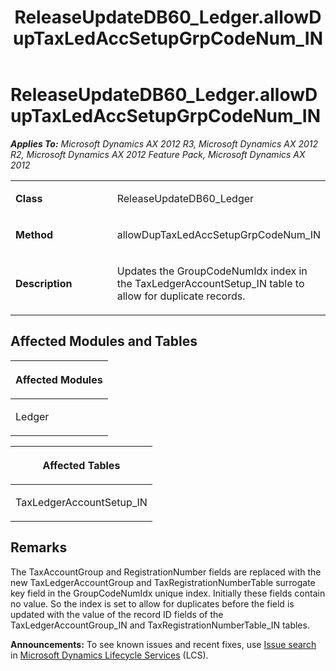 ﻿---
title: ReleaseUpdateDB60_Ledger.allowDupTaxLedAccSetupGrpCodeNum_IN
TOCTitle: ReleaseUpdateDB60_Ledger.allowDupTaxLedAccSetupGrpCodeNum_IN
ms:assetid: 27afbd40-d93c-b72d-d3d2-fdd9f6cac1b4
ms:mtpsurl: https://msdn.microsoft.com/en-us/library/JJ735851(v=AX.60)
ms:contentKeyID: 49707269
ms.date: 05/18/2015
mtps_version: v=AX.60
---

# ReleaseUpdateDB60\_Ledger.allowDupTaxLedAccSetupGrpCodeNum\_IN 


_**Applies To:** Microsoft Dynamics AX 2012 R3, Microsoft Dynamics AX 2012 R2, Microsoft Dynamics AX 2012 Feature Pack, Microsoft Dynamics AX 2012_

<table>
<colgroup>
<col style="width: 50%" />
<col style="width: 50%" />
</colgroup>
<tbody>
<tr class="odd">
<td><p><strong>Class</strong></p></td>
<td><p>ReleaseUpdateDB60_Ledger</p></td>
</tr>
<tr class="even">
<td><p><strong>Method</strong></p></td>
<td><p>allowDupTaxLedAccSetupGrpCodeNum_IN</p></td>
</tr>
<tr class="odd">
<td><p><strong>Description</strong></p></td>
<td><p>Updates the GroupCodeNumIdx index in the TaxLedgerAccountSetup_IN table to allow for duplicate records.</p></td>
</tr>
</tbody>
</table>


## Affected Modules and Tables

<table>
<colgroup>
<col style="width: 100%" />
</colgroup>
<thead>
<tr class="header">
<th><p>Affected Modules</p></th>
</tr>
</thead>
<tbody>
<tr class="odd">
<td><p>Ledger</p></td>
</tr>
</tbody>
</table>


<table>
<colgroup>
<col style="width: 100%" />
</colgroup>
<thead>
<tr class="header">
<th><p>Affected Tables</p></th>
</tr>
</thead>
<tbody>
<tr class="odd">
<td><p>TaxLedgerAccountSetup_IN</p></td>
</tr>
</tbody>
</table>


## Remarks

The TaxAccountGroup and RegistrationNumber fields are replaced with the new TaxLedgerAccountGroup and TaxRegistrationNumberTable surrogate key field in the GroupCodeNumIdx unique index. Initially these fields contain no value. So the index is set to allow for duplicates before the field is updated with the value of the record ID fields of the TaxLedgerAccountGroup\_IN and TaxRegistrationNumberTable\_IN tables.

  
**Announcements:** To see known issues and recent fixes, use [Issue search](http://go.microsoft.com/fwlink/?linkid=389258) in [Microsoft Dynamics Lifecycle Services](http://go.microsoft.com/fwlink/?linkid=306505) (LCS).

